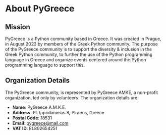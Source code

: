 # About PyGreece

## Mission

PyGreece is a Python community based in Greece. It was created in Prague, in August 2023
by members of the Greek Python community. The purpose of the PyGreece community is to
support the diversity & inclusion in the Greek Python community, to further the use of the
Python programming language in Greece and organize events centered around the Python
programming language to support this.

## Organization Details

The PyGreece community, is represented by PyGreece AMKE, a non-profit organization, led
only by volunteers. The organization details are:

- **Name**: PyGreece A.M.K.E.
- **Address**: Pl. Ippodameias 8, Piraeus, Greece
- **Postal Code**: 18531
- **Email**: pygreece@mail.com
- **VAT ID**: EL802654251
